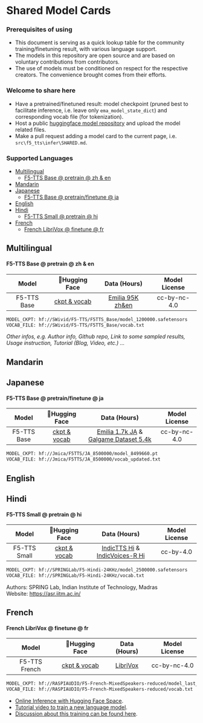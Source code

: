 <!-- omit in toc -->
# Shared Model Cards

<!-- omit in toc -->
### **Prerequisites of using**
- This document is serving as a quick lookup table for the community training/finetuning result, with various language support.
- The models in this repository are open source and are based on voluntary contributions from contributors.
- The use of models must be conditioned on respect for the respective creators. The convenience brought comes from their efforts.

<!-- omit in toc -->
### **Welcome to share here**
- Have a pretrained/finetuned result: model checkpoint (pruned best to facilitate inference, i.e. leave only `ema_model_state_dict`) and corresponding vocab file (for tokenization).
- Host a public [huggingface model repository](https://huggingface.co/new) and upload the model related files.
- Make a pull request adding a model card to the current page, i.e. `src\f5_tts\infer\SHARED.md`.

<!-- omit in toc -->
### Supported Languages
- [Multilingual](#multilingual)
    - [F5-TTS Base @ pretrain @ zh \& en](#f5-tts-base--pretrain--zh--en)
- [Mandarin](#mandarin)
- [Japanese](#japanese)
    - [F5-TTS Base @ pretrain/finetune @ ja](#f5-tts-base--pretrainfinetune--ja)
- [English](#english)
- [Hindi](#hindi)
    - [F5-TTS Small @ pretrain @ hi](#f5-tts-small--pretrain--hi)
- [French](#french)
    - [French LibriVox @ finetune @ fr](#french-librivox--finetune--fr)


## Multilingual

#### F5-TTS Base @ pretrain @ zh & en
|Model|🤗Hugging Face|Data (Hours)|Model License|
|:---:|:------------:|:-----------:|:-------------:|
|F5-TTS Base|[ckpt & vocab](https://huggingface.co/SWivid/F5-TTS/tree/main/F5TTS_Base)|[Emilia 95K zh&en](https://huggingface.co/datasets/amphion/Emilia-Dataset/tree/fc71e07)|cc-by-nc-4.0|

```bash
MODEL_CKPT: hf://SWivid/F5-TTS/F5TTS_Base/model_1200000.safetensors
VOCAB_FILE: hf://SWivid/F5-TTS/F5TTS_Base/vocab.txt
```

*Other infos, e.g. Author info, Github repo, Link to some sampled results, Usage instruction, Tutorial (Blog, Video, etc.) ...*


## Mandarin

## Japanese

#### F5-TTS Base @ pretrain/finetune @ ja
|Model|🤗Hugging Face|Data (Hours)|Model License|
|:---:|:------------:|:-----------:|:-------------:|
|F5-TTS Base|[ckpt & vocab](https://huggingface.co/Jmica/F5TTS/tree/main/JA_8500000)|[Emilia 1.7k JA](https://huggingface.co/datasets/amphion/Emilia-Dataset/tree/fc71e07) & [Galgame Dataset 5.4k](https://huggingface.co/datasets/OOPPEENN/Galgame_Dataset)|cc-by-nc-4.0|

```bash
MODEL_CKPT: hf://Jmica/F5TTS/JA_8500000/model_8499660.pt
VOCAB_FILE: hf://Jmica/F5TTS/JA_8500000/vocab_updated.txt
```

## English

## Hindi

#### F5-TTS Small @ pretrain @ hi
|Model|🤗Hugging Face|Data (Hours)|Model License|
|:---:|:------------:|:-----------:|:-------------:|
|F5-TTS Small|[ckpt & vocab](https://huggingface.co/SPRINGLab/F5-Hindi-24KHz)|[IndicTTS Hi](https://huggingface.co/datasets/SPRINGLab/IndicTTS-Hindi) & [IndicVoices-R Hi](https://huggingface.co/datasets/SPRINGLab/IndicVoices-R_Hindi) |cc-by-4.0|

```bash
MODEL_CKPT: hf://SPRINGLab/F5-Hindi-24KHz/model_2500000.safetensors
VOCAB_FILE: hf://SPRINGLab/F5-Hindi-24KHz/vocab.txt
```

Authors: SPRING Lab, Indian Institute of Technology, Madras
<br>
Website: https://asr.iitm.ac.in/   

## French

#### French LibriVox @ finetune @ fr
|Model|🤗Hugging Face|Data (Hours)|Model License|
|:---:|:------------:|:-----------:|:-------------:|
|F5-TTS French|[ckpt & vocab](https://huggingface.co/RASPIAUDIO/F5-French-MixedSpeakers-reduced)|[LibriVox](https://librivox.org/)|cc-by-nc-4.0|

```bash
MODEL_CKPT: hf://RASPIAUDIO/F5-French-MixedSpeakers-reduced/model_last_reduced.pt
VOCAB_FILE: hf://RASPIAUDIO/F5-French-MixedSpeakers-reduced/vocab.txt
```

- [Online Inference with Hugging Face Space](https://huggingface.co/spaces/RASPIAUDIO/f5-tts_french).
- [Tutorial video to train a new language model](https://www.youtube.com/watch?v=UO4usaOojys).
- [Discussion about this training can be found here](https://github.com/SWivid/F5-TTS/issues/434).
